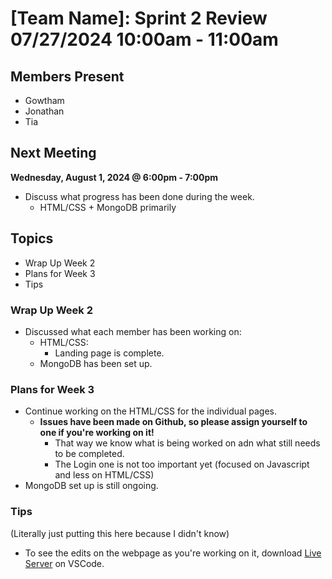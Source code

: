 # [Team Name]: Sprint 2 Review <br> 07/27/2024 10:00am - 11:00am

## Members Present
- Gowtham
- Jonathan
- Tia

## Next Meeting 
**Wednesday, August 1, 2024 @ 6:00pm - 7:00pm**
- Discuss what progress has been done during the week.
  - HTML/CSS + MongoDB primarily

## Topics
- Wrap Up Week 2
- Plans for Week 3
- Tips

### Wrap Up Week 2
- Discussed what each member has been working on:
  - HTML/CSS:
    - Landing page is complete.
  - MongoDB has been set up.

### Plans for Week 3
- Continue working on the HTML/CSS for the individual pages.
  - **Issues have been made on Github, so please assign yourself to one if you're working on it!**
    - That way we know what is being worked on adn what still needs to be completed.
    - The Login one is not too important yet (focused on Javascript and less on HTML/CSS)
- MongoDB set up is still ongoing.

### Tips
(Literally just putting this here because I didn't know)
- To see the edits on the webpage as you're working on it, download [Live Server](https://marketplace.visualstudio.com/items?itemName=ritwickdey.LiveServer) on VSCode.